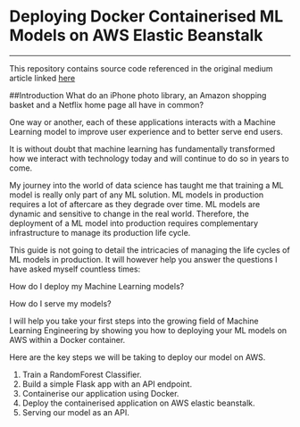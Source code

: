 # Deploying Docker Containerised ML Models on AWS Elastic Beanstalk

<hr>

This  repository contains source code referenced in the original medium article linked [here](https://medium.com/@lloyd.hamilton/deploying-docker-containerised-ml-models-on-aws-elastic-beanstalk-67cbfbb2def4)

##Introduction
What do an iPhone photo library, an Amazon shopping basket and a Netflix home page all have in common?

One way or another, each of these applications interacts with a Machine Learning model to improve user experience and to better serve end users.

It is without doubt that machine learning has fundamentally transformed how we interact with technology today and will continue to do so in years to come.

My journey into the world of data science has taught me that training a ML model is really only part of any ML solution. ML models in production requires a lot of aftercare as they degrade over time. ML models are dynamic and sensitive to change in the real world. Therefore, the deployment of a ML model into production requires complementary infrastructure to manage its production life cycle.

This guide is not going to detail the intricacies of managing the life cycles of ML models in production. It will however help you answer the questions I have asked myself countless times:

How do I deploy my Machine Learning models?

How do I serve my models?

I will help you take your first steps into the growing field of Machine Learning Engineering by showing you how to deploying your ML models on AWS within a Docker container. 

Here are the key steps we will be taking to deploy our model on AWS.

1. Train a RandomForest Classifier.
2. Build a simple Flask app with an API endpoint.
3. Containerise our application using Docker.
4. Deploy the containerised application on AWS elastic beanstalk.
5. Serving our model as an API.

